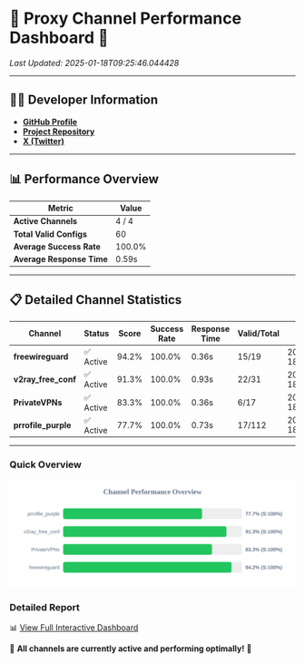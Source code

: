 # 🌟 Proxy Channel Performance Dashboard 🌟

_Last Updated: 2025-01-18T09:25:46.044428_

---

## 👩‍💻 Developer Information

- **[GitHub Profile](https://github.com/4n0nymou3)**  
- **[Project Repository](https://github.com/4n0nymou3/multi-proxy-config-fetcher)**  
- **[X (Twitter)](https://x.com/4n0nymou3)**  

---

## 📊 Performance Overview

| Metric                | Value       |
|-----------------------|-------------|
| **Active Channels**   | 4 / 4       |
| **Total Valid Configs** | 60          |
| **Average Success Rate** | 100.0%      |
| **Average Response Time** | 0.59s       |

---

## 📋 Detailed Channel Statistics

| Channel          | Status     | Score  | Success Rate | Response Time | Valid/Total | Last Success               |
|------------------|------------|--------|--------------|---------------|-------------|----------------------------|
| **freewireguard**  | ✅ Active  | 94.2%  | 100.0% | 0.36s         | 15/19       | 2025-01-18T09:25:46.042482 |
| **v2ray_free_conf**  | ✅ Active  | 91.3%  | 100.0% | 0.93s         | 22/31       | 2025-01-18T09:25:45.258299 |
| **PrivateVPNs**  | ✅ Active  | 83.3%  | 100.0% | 0.36s         | 6/17       | 2025-01-18T09:25:45.657526 |
| **prrofile_purple**  | ✅ Active  | 77.7%  | 100.0% | 0.73s         | 17/112       | 2025-01-18T09:25:44.253282 |

---

### Quick Overview
<div align="center">
  <a href="https://raw.githubusercontent.com/nullluser/NullRepo/refs/heads/main/assets/channel_stats_chart.svg">
    <img src="https://raw.githubusercontent.com/nullluser/NullRepo/refs/heads/main/assets/channel_stats_chart.svg" alt="Source Performance Statistics" width="800">
  </a>
</div>

### Detailed Report
📊 [View Full Interactive Dashboard](https://htmlpreview.github.io/?https://github.com/nullluser/NullRepo/blob/main/assets/performance_report.html)

🎉 **All channels are currently active and performing optimally!** 🎉
